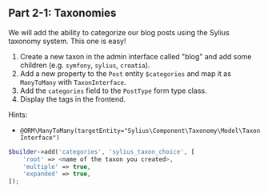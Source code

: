 Part 2-1: Taxonomies
--------------------

We will add the ability to categorize our blog posts using the Sylius taxonomy
system. This one is easy!

1. Create a new taxon in the admin interface called "blog" and add some
   children (e.g. `symfony`, `sylius`, `croatia`).
2. Add a new property to the `Post` entity `$categories` and map it as
   `ManyToMany` with `TaxonInterface`.
3. Add the `categories` field to the `PostType` form type class.
4. Display the tags in the frontend.

Hints:

- `@ORM\ManyToMany(targetEntity="Sylius\Component\Taxonomy\Model\TaxonInterface")`

```php
$builder->add('categories', 'sylius_taxon_choice', [
    'root' => <name of the taxon you created>,
    'multiple' => true,
    'expanded' => true,
]);
```
